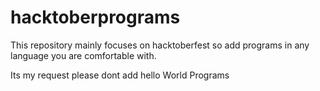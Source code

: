 # hacktoberprograms
This repository mainly focuses on hacktoberfest so add programs in any language you are comfortable with.

Its my request please dont add hello World Programs

